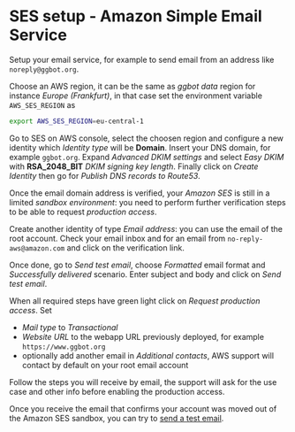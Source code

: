 # SES setup - Amazon Simple Email Service

Setup your email service, for example to send email from an address like `noreply@ggbot.org`.

Choose an AWS region, it can be the same as _ggbot data_ region for instance _Europe (Frankfurt)_,
in that case set the environment variable `AWS_SES_REGION` as

```sh
export AWS_SES_REGION=eu-central-1
```

Go to SES on AWS console, select the choosen region and configure a new identity which _Identity type_ will be **Domain**.
Insert your DNS domain, for example `ggbot.org`.
Expand _Advanced DKIM settings_ and select _Easy DKIM_ with **RSA_2048_BIT** _DKIM signing key length_.
Finally click on _Create Identity_ then go for _Publish DNS records to Route53_.

Once the email domain address is verified, your _Amazon SES_ is still in a limited _sandbox environment_:
you need to perform further verification steps to be able to request _production access_.

Create another identity of type _Email address_: you can use the email of the root account.
Check your email inbox and for an email from `no-reply-aws@amazon.com` and click on the verification link.

Once done, go to _Send test email_, choose _Formatted_ email format and _Successfully delivered_ scenario.
Enter subject and body and click on _Send test email_.

When all required steps have green light click on _Request production access_. Set

- _Mail type_ to _Transactional_
- _Website URL_ to the webapp URL previously deployed, for example `https://www.ggbot.org`
- optionally add another email in _Additional contacts_, AWS support will contact by default on your root email account

Follow the steps you will receive by email, the support will ask for the use case and other info before enabling the production access.

Once you receive the email that confirms your account was moved out of the Amazon SES sandbox,
you can try to [send a test email](../../aws-ses/docs/end-to-end-tests.md).
